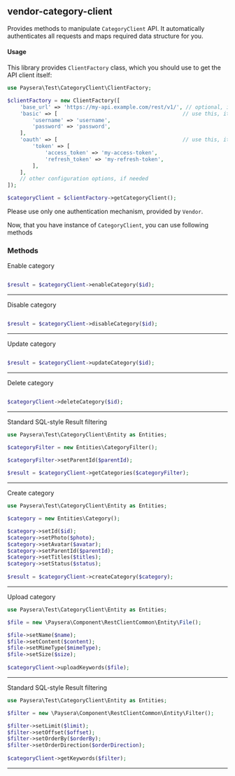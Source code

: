 
## vendor-category-client

Provides methods to manipulate `CategoryClient` API.
It automatically authenticates all requests and maps required data structure for you.

#### Usage

This library provides `ClientFactory` class, which you should use to get the API client itself:

```php
use Paysera\Test\CategoryClient\ClientFactory;

$clientFactory = new ClientFactory([
    'base_url' => 'https://my-api.example.com/rest/v1/', // optional, in case you need a custom one.
    'basic' => [                                        // use this, it API requires Basic authentication.
        'username' => 'username',
        'password' => 'password',
    ],
    'oauth' => [                                        // use this, it API requires OAuth v2 authentication.
        'token' => [
            'access_token' => 'my-access-token',
            'refresh_token' => 'my-refresh-token',
        ],
    ],
    // other configuration options, if needed
]);

$categoryClient = $clientFactory->getCategoryClient();
```

Please use only one authentication mechanism, provided by `Vendor`.

Now, that you have instance of `CategoryClient`, you can use following methods
### Methods

    
Enable category


```php

$result = $categoryClient->enableCategory($id);
```
---


Disable category


```php

$result = $categoryClient->disableCategory($id);
```
---


Update category


```php

$result = $categoryClient->updateCategory($id);
```
---

Delete category


```php

$categoryClient->deleteCategory($id);
```
---


Standard SQL-style Result filtering


```php
use Paysera\Test\CategoryClient\Entity as Entities;

$categoryFilter = new Entities\CategoryFilter();

$categoryFilter->setParentId($parentId);
    
$result = $categoryClient->getCategories($categoryFilter);
```
---

Create category


```php
use Paysera\Test\CategoryClient\Entity as Entities;

$category = new Entities\Category();

$category->setId($id);
$category->setPhoto($photo);
$category->setAvatar($avatar);
$category->setParentId($parentId);
$category->setTitles($titles);
$category->setStatus($status);
    
$result = $categoryClient->createCategory($category);
```
---

    
Upload category


```php
use Paysera\Test\CategoryClient\Entity as Entities;

$file = new \Paysera\Component\RestClientCommon\Entity\File();

$file->setName($name);
$file->setContent($content);
$file->setMimeType($mimeType);
$file->setSize($size);
    
$categoryClient->uploadKeywords($file);
```
---


Standard SQL-style Result filtering


```php
use Paysera\Test\CategoryClient\Entity as Entities;

$filter = new \Paysera\Component\RestClientCommon\Entity\Filter();

$filter->setLimit($limit);
$filter->setOffset($offset);
$filter->setOrderBy($orderBy);
$filter->setOrderDirection($orderDirection);
    
$categoryClient->getKeywords($filter);
```
---

